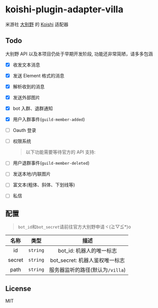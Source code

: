 # koishi-plugin-adapter-villa

米游社 [大别野](https://dby.miyoushe.com) 的 [Koishi](https://koishi.chat) 适配器

## Todo

大别野 API 以及本项目仍处于早期开发阶段, 功能还非常简陋，请多多包涵

- [x] 收发文本消息
- [x] 发送 Element 格式的消息
- [x] 解析收到的消息
- [x] 发送外部图片
- [x] bot 入群、退群通知
- [x] 用户入群事件(`guild-member-added`)
- [ ] Oauth 登录
- [ ] 权限系统

  > 以下功能需要等待官方的 API 支持:

- [ ] 用户退群事件(`guild-member-deleted`)
- [ ] 发送本地/内联图片
- [ ] 富文本(粗体、斜体、下划线等)
- [ ] 私信

## 配置

> `bot_id`和`bot_secret`请前往官方大别野申请ヾ(≧▽≦\*)o

|  名称  |   类型   |               描述               |
| :----: | :------: | :------------------------------: |
|   id   | `string` |     bot_id: 机器人的唯一标志     |
| secret | `string` |  bot_secret: 机器人鉴权唯一标志  |
|  path  | `string` | 服务器监听的路径(默认为`/villa`) |

## License

MIT
